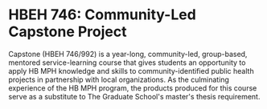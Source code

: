 # HBEH 746: Community-Led Capstone Project

Capstone (HBEH 746/992) is a year-long, community-led, group-based, mentored service-learning course that gives students an opportunity to apply HB MPH knowledge and skills to community-identified public health projects in partnership with local organizations. As the culminating experience of the HB MPH program, the products produced for this course serve as a substitute to The Graduate School's master's thesis requirement.